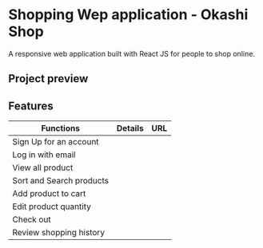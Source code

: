 # Shopping Wep application - Okashi Shop

A responsive web application built with React JS for people to shop online.

## Project preview


## Features

| Functions                | Details | URL |
|--------------------------|---------|-----|
| Sign Up for an account   |         |     |
| Log in with email        |         |     |
| View all product         |         |     |
| Sort and Search products |         |     |
| Add product to cart      |         |     |
| Edit product quantity    |         |     |
| Check out                |         |     |
| Review shopping history  |         |     |

